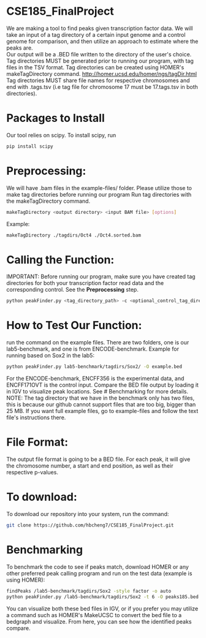 # CSE185_FinalProject
We are making a tool to find peaks given transcription factor data. We will take an input of a tag directory of a certain input genome and a control genome for comparison, and then utilize an approach to estimate where the peaks are.   
Our output will be a .BED file written to the directory of the user's choice.  
Tag directories MUST be generated prior to running our program, with tag files in the TSV format. Tag directories can be created using HOMER's makeTagDirectory command. http://homer.ucsd.edu/homer/ngs/tagDir.html
Tag directories MUST share file names for respective chromosomes and end with .tags.tsv (i.e tag file for chromosome 17 must be 17.tags.tsv in both directories). 

# Packages to Install
Our tool relies on scipy. To install scipy, run
```bash
pip install scipy
```
# Preprocessing:
We will have .bam files in the example-files/ folder. Please utilize those to make tag directories before running our program
Run tag directories with the makeTagDirectory command. 
```bash
makeTagDirectory <output directory> <input BAM file> [options]
 ```
 Example:
 ```bash
 makeTagDirectory ./tagdirs/Oct4 ./Oct4.sorted.bam
```


 
# Calling the Function:
IMPORTANT: Before running our program, make sure you have created tag directories for both your transcription factor read data and the corresponding control. See the **Preprocessing** step.
```bash
python peakFinder.py <tag_directory_path> -c <optional_control_tag_directory_path> -O [optional_output_path] -t [threads]
```


# How to Test Our Function:
run the command on the example files. There are two folders, one is our lab5-benchmark, and one is from ENCODE-benchmark. 
Example for running based on Sox2 in the lab5:
```bash
python peakFinder.py lab5-benchmark/tagdirs/Sox2/ -O example.bed
```
For the ENCODE-benchmark, ENCFF356 is the experimental data, and ENCFF171OVT is the control input.
Compare the BED file output by loading it in IGV to visualize peak locations. See # Benchmarking for more details.
NOTE: The tag directory that we have in the benchmark only has two files, this is because our github cannot support files that are too big, bigger than 25 MB. If you want full example files, go to example-files and follow the text file's instructions there.

# File Format:
The output file format is going to be a BED file. For each peak, it will give the chromosome number, a start and end position, as well as their respective p-values. 

# To download:
To download our repository into your system, run the command:
```bash
git clone https://github.com/hbcheng7/CSE185_FinalProject.git
```

# Benchmarking 
To benchmark the code to see if peaks match, download HOMER or any other preferred peak calling program and run on the test data (example is using HOMER):
```bash
findPeaks /lab5-benchmark/tagdirs/Sox2 -style factor -o auto
python peakFinder.py /lab5-benchmark/tagdirs/Sox2 -t 6 -O peaks185.bed
```
You can visualize both these bed files in IGV, or if you prefer you may utilize a command such as HOMER's MakeUCSC to convert the bed file to a bedgraph and visualize. 
From here, you can see how the identified peaks compare.
